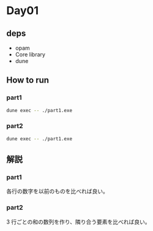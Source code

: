 # Day01

## deps

- opam
- Core library
- dune

## How to run

### part1

```bash
dune exec -- ./part1.exe
```

### part2

```bash
dune exec -- ./part1.exe
```

## 解説

### part1

各行の数字を以前のものを比べれば良い。

### part2

3 行ごとの和の数列を作り、隣り合う要素を比べれば良い。
